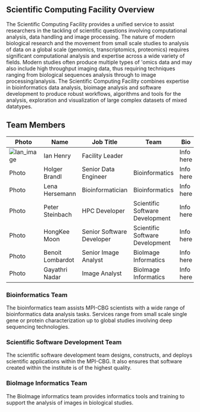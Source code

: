 ## Scientific Computing Facility Overview

The Scientific Computing Facility provides a unified service to assist researchers in the tackling of scientific questions involving computational analysis, data handling and image processing.  The nature of modern biological research and the movement from small scale studies to analysis of data on a global scale (genomics, transcriptomics, proteomics) requires significant computational analysis and expertise across a wide variety of fields. Modern studies often produce multiple types of 'omics data and may also include high throughput imaging data, thus requiring techniques ranging from biological sequences analysis through to image processing/analysis.  The Scientific Computing Facility combines expertise in bioinformatics data analysis, bioimage analysis and software development to produce robust workflows, algorithms and tools for the analysis, exploration and visualization of large complex datasets of mixed datatypes.

## Team Members

| Photo | Name | Job Title | Team | Bio |
| --- | --- | --- | --- | --- |
| ![Ian_image](/images/ian.png)| Ian Henry | Facility Leader | | Info here |
| Photo| Holger Brandl | Senior Data Engineer | Bioinformatics | Info here |
| Photo| Lena Hersemann | Bioinformatician | Bioinformatics | Info here |
| Photo| Peter Steinbach | HPC Developer | Scientific Software Development | Info here |
| Photo| HongKee Moon | Senior Software Developer | Scientific Software Development | Info here |
| Photo| Benoit Lombardot | Senior Image Analyst | BioImage Informatics | Info here |
| Photo| Gayathri Nadar | Image Analyst | BioImage Informatics | Info here |

### Bioinformatics Team

The bioinformatics team assists MPI-CBG scientists with a wide range of bioinformatics data analysis tasks.  Services range from small scale single gene or protein characterization up to global studies involving deep sequencing technologies.

### Scientific Software Development Team

The scientific software development team designs, constructs, and deploys scientific applications within the MPI-CBG. It also ensures that software created within the institute is of the highest quality.

### BioImage Informatics Team

The BioImage informatics team provides informatics tools and training to support the analysis of images in biological studies.  

